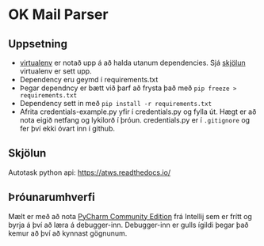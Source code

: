 # OK Mail Parser

## Uppsetning

* [virtualenv](https://python-guide.readthedocs.io/en/latest/dev/virtualenvs/#virtualenv) er notað upp á 
að halda utanum dependencies. Sjá [skjölun](https://python-guide.readthedocs.io/en/latest/dev/virtualenvs/#virtualenv) 
virtualenv er sett upp. 
* Dependency eru geymd í requirements.txt
* Þegar dependncy er bætt við þarf að frysta það með `pip freeze > requirements.txt`
* Dependency sett in með `pip install -r requirements.txt`
* Afrita credentials-example.py yfir í credentials.py og fylla út. Hægt er að nota eigið netfang og lykilorð í þróun. 
credentials.py er í `.gitignore` og fer því ekki óvart inn í github.

## Skjölun

Autotask python api: https://atws.readthedocs.io/ 

## Þróunarumhverfi

Mælt er með að nota [PyCharm Community Edition](https://www.jetbrains.com/pycharm/download) frá Intellij sem er frítt
og byrja á því að læra á debugger-inn. Debugger-inn er gulls ígildi þegar það kemur að því að kynnast gögnunum. 
